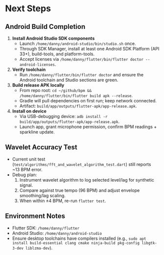 # Next Steps

## Android Build Completion

1. **Install Android Studio SDK components**
   - Launch `/home/danny/android-studio/bin/studio.sh` once.
   - Through SDK Manager, install at least one Android SDK Platform (API 33+), build-tools, and platform-tools.
   - Accept licenses via `/home/danny/flutter/bin/flutter doctor --android-licenses`.
2. **Verify toolchain**
   - Run `/home/danny/flutter/bin/flutter doctor` and ensure the Android toolchain and Studio sections are green.
3. **Build release APK locally**
   - From repo root: `cd ~/github/bpm && /home/danny/flutter/bin/flutter build apk --release`.
   - Gradle will pull dependencies on first run; keep network connected.
   - Artifact: `build/app/outputs/flutter-apk/app-release.apk`.
4. **Install on device**
   - Via USB-debugging device: `adb install -r build/app/outputs/flutter-apk/app-release.apk`.
   - Launch app, grant microphone permission, confirm BPM readings + sparkline update.

## Wavelet Accuracy Test

- Current unit test (`test/algorithms/fft_and_wavelet_algorithm_test.dart`) still reports ~13 BPM error.
- Debug plan:
  1. Instrument wavelet algorithm to log selected level/lag for synthetic signal.
  2. Compare against true tempo (96 BPM) and adjust envelope smoothing/lag scaling.
  3. When within ±4 BPM, re-run `flutter test`.

## Environment Notes

- Flutter SDK: `/home/danny/flutter`
- Android Studio: `/home/danny/android-studio`
- Ensure desktop toolchains have compilers installed (e.g., `sudo apt install build-essential clang cmake ninja-build pkg-config libgtk-3-dev liblzma-dev`).
